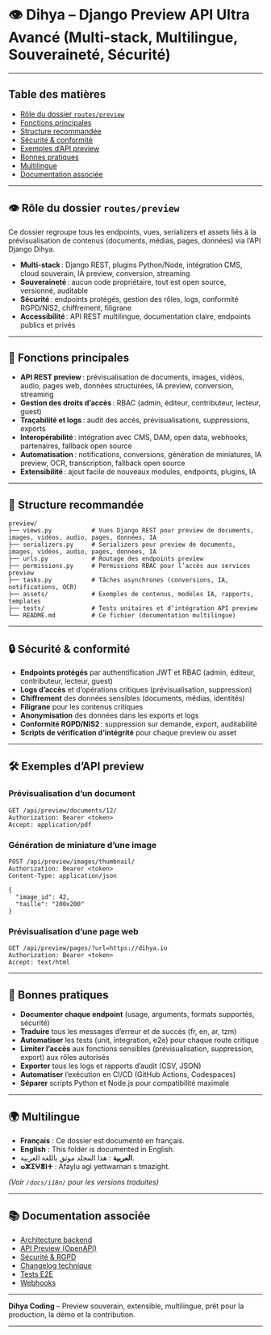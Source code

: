 # 👁️ Dihya – Django Preview API Ultra Avancé (Multi-stack, Multilingue, Souveraineté, Sécurité)

---

## Table des matières

- [Rôle du dossier `routes/preview`](#rôle-du-dossier-routespreview)
- [Fonctions principales](#fonctions-principales)
- [Structure recommandée](#structure-recommandée)
- [Sécurité & conformité](#sécurité--conformité)
- [Exemples d’API preview](#exemples-dapi-preview)
- [Bonnes pratiques](#bonnes-pratiques)
- [Multilingue](#multilingue)
- [Documentation associée](#documentation-associée)

---

## 👁️ Rôle du dossier `routes/preview`

Ce dossier regroupe tous les endpoints, vues, serializers et assets liés à la prévisualisation de contenus (documents, médias, pages, données) via l’API Django Dihya.

- **Multi-stack** : Django REST, plugins Python/Node, intégration CMS, cloud souverain, IA preview, conversion, streaming
- **Souveraineté** : aucun code propriétaire, tout est open source, versionné, auditable
- **Sécurité** : endpoints protégés, gestion des rôles, logs, conformité RGPD/NIS2, chiffrement, filigrane
- **Accessibilité** : API REST multilingue, documentation claire, endpoints publics et privés

---

## 🧠 Fonctions principales

- **API REST preview** : prévisualisation de documents, images, vidéos, audio, pages web, données structurées, IA preview, conversion, streaming
- **Gestion des droits d’accès** : RBAC (admin, éditeur, contributeur, lecteur, guest)
- **Traçabilité et logs** : audit des accès, prévisualisations, suppressions, exports
- **Interopérabilité** : intégration avec CMS, DAM, open data, webhooks, partenaires, fallback open source
- **Automatisation** : notifications, conversions, génération de miniatures, IA preview, OCR, transcription, fallback open source
- **Extensibilité** : ajout facile de nouveaux modules, endpoints, plugins, IA

---

## 📁 Structure recommandée

```
preview/
├── views.py           # Vues Django REST pour preview de documents, images, vidéos, audio, pages, données, IA
├── serializers.py     # Serializers pour preview de documents, images, vidéos, audio, pages, données, IA
├── urls.py            # Routage des endpoints preview
├── permissions.py     # Permissions RBAC pour l’accès aux services preview
├── tasks.py           # Tâches asynchrones (conversions, IA, notifications, OCR)
├── assets/            # Exemples de contenus, modèles IA, rapports, templates
├── tests/             # Tests unitaires et d’intégration API preview
└── README.md          # Ce fichier (documentation multilingue)
```

---

## 🔒 Sécurité & conformité

- **Endpoints protégés** par authentification JWT et RBAC (admin, éditeur, contributeur, lecteur, guest)
- **Logs d’accès** et d’opérations critiques (prévisualisation, suppression)
- **Chiffrement** des données sensibles (documents, médias, identités)
- **Filigrane** pour les contenus critiques
- **Anonymisation** des données dans les exports et logs
- **Conformité RGPD/NIS2** : suppression sur demande, export, auditabilité
- **Scripts de vérification d’intégrité** pour chaque preview ou asset

---

## 🛠️ Exemples d’API preview

### Prévisualisation d’un document

```http
GET /api/preview/documents/12/
Authorization: Bearer <token>
Accept: application/pdf
```

### Génération de miniature d’une image

```http
POST /api/preview/images/thumbnail/
Authorization: Bearer <token>
Content-Type: application/json

{
  "image_id": 42,
  "taille": "200x200"
}
```

### Prévisualisation d’une page web

```http
GET /api/preview/pages/?url=https://dihya.io
Authorization: Bearer <token>
Accept: text/html
```

---

## 📝 Bonnes pratiques

- **Documenter chaque endpoint** (usage, arguments, formats supportés, sécurité)
- **Traduire** tous les messages d’erreur et de succès (fr, en, ar, tzm)
- **Automatiser** les tests (unit, integration, e2e) pour chaque route critique
- **Limiter l’accès** aux fonctions sensibles (prévisualisation, suppression, export) aux rôles autorisés
- **Exporter** tous les logs et rapports d’audit (CSV, JSON)
- **Automatiser** l’exécution en CI/CD (GitHub Actions, Codespaces)
- **Séparer** scripts Python et Node.js pour compatibilité maximale

---

## 🌍 Multilingue

- **Français** : Ce dossier est documenté en français.
- **English** : This folder is documented in English.
- **العربية** : هذا المجلد موثق باللغة العربية.
- **ⴰⵣⵉⵖⴻⵏⵜ** : Afaylu agi yettwarnan s tmazight.

*(Voir `/docs/i18n/` pour les versions traduites)*

---

## 📚 Documentation associée

- [Architecture backend](../../../../docs/architecture.md)
- [API Preview (OpenAPI)](../../../../docs/openapi.yaml)
- [Sécurité & RGPD](../../../../SECURITY.md)
- [Changelog technique](../../../../TECHNICAL_CHANGELOG.md)
- [Tests E2E](../../../../E2E_TESTS_GUIDE.md)
- [Webhooks](../../../../WEBHOOKS_GUIDE.md)

---

**Dihya Coding** – Preview souverain, extensible, multilingue, prêt pour la production, la démo et la contribution.

---
